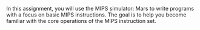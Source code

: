 In this assignment, you will use the MIPS simulator: Mars to write programs with a focus on basic 
MIPS instructions. The goal is to help you become familiar with the core operations of the MIPS 
instruction set.
